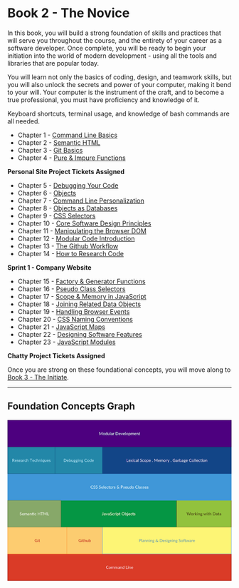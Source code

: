 # Book 2 - The Novice

In this book, you will build a strong foundation of skills and practices that will serve you throughout the course, and the entirety of your career as a software developer. Once complete, you will be ready to begin your initiation into the world of modern development - using all the tools and libraries that are popular today.

You will learn not only the basics of coding, design, and teamwork skills, but you will also unlock the secrets and power of your computer, making it bend to your will. Your computer is the instrument of the craft, and to become a true professional, you must have proficiency and knowledge of it.

Keyboard shortcuts, terminal usage, and knowledge of bash commands are all needed.

* Chapter 1 - [Command Line Basics](./chapters/CLI_BASICS.md)
* Chapter 2 - [Semantic HTML](./chapters/HTML_SEMANTIC.md)
* Chapter 3 - [Git Basics](./chapters/GIT_BASICS.md)
* Chapter 4 - [Pure & Impure Functions](./chapters/JS_FUNCTION_BASICS.md)

**Personal Site Project Tickets Assigned**

* Chapter 5 - [Debugging Your Code](./chapters/MISC_DEBUGGING.md)
* Chapter 6 - [Objects](./chapters/JS_OBJECTS.md)
* Chapter 7 - [Command Line Personalization](./chapters/CLI_PERSONALIZATION.md)
* Chapter 8 - [Objects as Databases](./chapters/JS_DATA.md)
* Chapter 9 - [CSS Selectors](./chapters/CSS_SELECTORS.md)
* Chapter 10 - [Core Software Design Principles](./chapters/DESIGN_PRINCIPLES.md)
* Chapter 11 - [Manipulating the Browser DOM](./chapters/JS_WORKING_WITH_DOM.md)
* Chapter 12 - [Modular Code Introduction](./chapters/DESIGN_MODULARITY.md)
* Chapter 13 - [The Github Workflow](./chapters/GIT_WORKFLOW.md)
* Chapter 14 - [How to Research Code](./chapters/MISC_RESEARCH.md)

**Sprint 1 - Company Website**

* Chapter 15 - [Factory & Generator Functions](./chapters/JS_FACTORY_FUNCTION.md)
* Chapter 16 - [Pseudo Class Selectors](./chapters/CSS_PSEUDOCLASSES.md)
* Chapter 17 - [Scope & Memory in JavaScript](./chapters/JS_SCOPE.md)
* Chapter 18 - [Joining Related Data Objects](./chapters/JS_JOINING_DATA.md)
* Chapter 19 - [Handling Browser Events](./chapters/JS_EVENTS.md)
* Chapter 20 - [CSS Naming Conventions](./chapters/CSS_CONVENTIONS.md)
* Chapter 21 - [JavaScript Maps](./chapters/JS_MAPS.md)
* Chapter 22 - [Designing Software Features](./chapters/DESIGN_FEATURES.md)
* Chapter 23 - [JavaScript Modules](./chapters/JS_MODULES.md)

**Chatty Project Tickets Assigned**

Once you are strong on these foundational concepts, you will move along to [Book 3 - The Initiate](../book-3-the-initiate/README.md).

---

## Foundation Concepts Graph

![Foundations](./assets/foundations.png)
